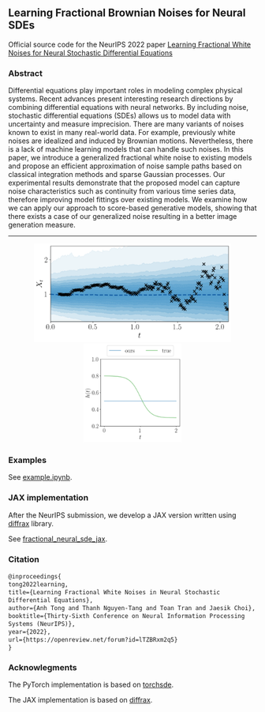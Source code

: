 ## Learning Fractional Brownian Noises for Neural SDEs
Official source code for the NeurIPS 2022 paper [Learning Fractional White Noises for Neural Stochastic Differential Equations](https://openreview.net/forum?id=lTZBRxm2q5)

### Abstract
Differential equations play important roles in modeling complex physical systems.
Recent advances present interesting research directions by combining differential
equations with neural networks. By including noise, stochastic differential equations (SDEs) allows us to model data with uncertainty and measure imprecision. There are many variants of noises known to exist in many real-world data. For
example, previously white noises are idealized and induced by Brownian motions.
Nevertheless, there is a lack of machine learning models that can handle such noises. In this paper, we introduce a generalized fractional white noise to existing models and propose an efficient approximation of noise sample paths based on
classical integration methods and sparse Gaussian processes. Our experimental
results demonstrate that the proposed model can capture noise characteristics such
as continuity from various time series data, therefore improving model fittings over
existing models. We examine how we can apply our approach to score-based generative models, showing that there exists a case of our generalized noise resulting in a better image generation measure.


---
<p align="center">
  <img width="400" height="200" src="./assets/posterior.gif">
  <img width="200" height="200" src="./assets/hurst.gif">
</p>
 
### Examples

See [example.ipynb](https://github.com/anh-tong/fractional_neural_sde/blob/main/fractional_neural_sde/example.ipynb).


### JAX implementation

After the NeurIPS submission, we develop a JAX version written using [diffrax](https://github.com/patrick-kidger/diffrax) library.

See [fractional_neural_sde_jax](https://github.com/anh-tong/fractional_neural_sde/tree/fractional_neural_sde_jax/).


### Citation
```
@inproceedings{
tong2022learning,
title={Learning Fractional White Noises in Neural Stochastic Differential Equations},
author={Anh Tong and Thanh Nguyen-Tang and Toan Tran and Jaesik Choi},
booktitle={Thirty-Sixth Conference on Neural Information Processing Systems (NeurIPS)},
year={2022},
url={https://openreview.net/forum?id=lTZBRxm2q5}
}
```

### Acknowlegments

The PyTorch implementation is based on [torchsde](https://github.com/google-research/torchsde).

The JAX implementation is based on [diffrax](https://github.com/patrick-kidger/diffrax).